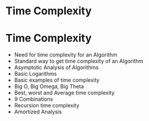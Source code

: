 # Time Complexity
# Time Complexity
* Need for time complexity for an Algorithm
* Standard way to get time complexity of an Algorithm
* Asymptotic Analysis of Algorithms
* Basic Logarithms
* Basic examples of time complexity
* Big O, Big Omega, Big Theta
* Best, worst and Average time complexity
* 9 Combinations
* Recursion time complexity
* Amortized Analysis
